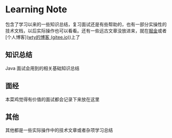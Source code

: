 # Learning Note

包含了学习以来的一些知识总结，复习面试还是有些帮助的，也有一部分实操性的技术文档，以后实际操作也可以看看。还有一些远古文章没放进来，就在[掘金](https://juejin.cn/user/1116759545357447)或者[个人博客]([wty的博客 (gitee.io)](http://wtychn.gitee.io/blog/))上了

## 知识总结

Java 面试会用到的相关基础知识总结

## 面经

本菜鸡觉得有价值的面试都会记录下来放在这里

## 其他

其他都是一些实际操作中的技术文章或者杂项学习总结

